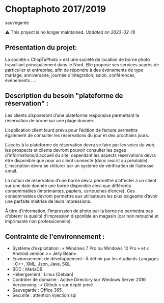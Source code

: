 # Choptaphoto 2017/2019
sauvegarde 

⚠️ This project is no longer maintained.
*Updated on 2023-02-18*


## Présentation du projet: 

La société « ChopTaPhoto » est une société de location de borne photo travaillant principalement dans le Nord. Elle propose ses services auprès de particulier et entreprise, afin de répondre à des événements de type mariage, anniversaire, journée d’intégration, salon, conférences, événements ….  

## Description du besoin "plateforme de réservation" :

Les clients disposeront d’une plateforme responsive permettant la réservation de borne sur une plage donnée. 

L’application client lourd prévu pour l’édition de facture permettra également de consulter les réservations du jour et des prochains jours.

L’accès à la plateforme de réservation devra se faire par les voies du web, les prospects et clients devront pouvoir consulter les pages d’informations/d’accueil du site, cependant les aspects réservations devra être disponible que pour un client connecté (donc inscrit au préalable). L’inscription devra se clôturer par un système de vérification de l’adresse email. 

La notion de réservation d’une borne devra permettre d’affecter à un client sur une date donnée une borne disponible ainsi que différents consommables (imprimantes, papiers, cartouches d’encre). Ces consommables devront permettre aux utilisateurs les plus exigeants d’avoir une parfaite maitrise de leurs impressions.

À titre d’information, l’impression de photo par la borne ne permettra pas d’obtenir la qualité d’impression disponible en magasin (car non retouché et imprimante non professionnelle). 

## Contrainte de l'environnement :

* Système d'exploitation : « Windows 7 Pro ou Windows 10 Pro » et « Android   version >= Jelly Bean» 
* Environnement de développement : À définir par les étudiants Langages : C++, XML, Json, Java, SQL 
* BDD : MariaDB 
* Hébergement : Linux (Debian) 
* Contrôler de domaine : Active Directory sur Windows Server 2016 Versionning : « Github » sur dépôt privé 
* Sauvegarde : Office 365. 
* Securite : attention injection sql 
